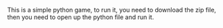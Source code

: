 This is a simple python game,
to run it, you need to download the zip file,
then you need to open up the python file and run it.
